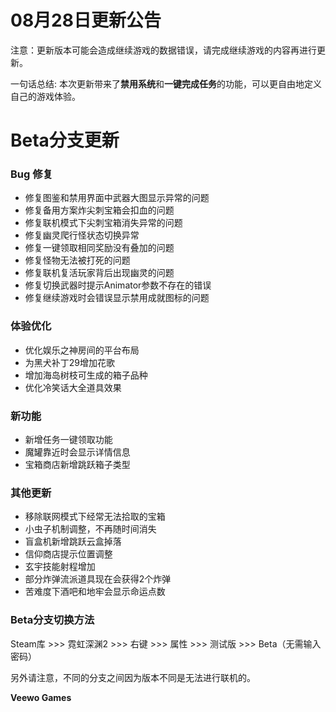 # 08月28日更新公告

注意：更新版本可能会造成继续游戏的数据错误，请完成继续游戏的内容再进行更新。

一句话总结: 本次更新带来了**禁用系统**和**一键完成任务**的功能，可以更自由地定义自己的游戏体验。

# Beta分支更新

### Bug 修复

* 修复图鉴和禁用界面中武器大图显示异常的问题
* 修复备用方案炸尖刺宝箱会扣血的问题
* 修复联机模式下尖刺宝箱消失异常的问题
* 修复幽灵爬行怪状态切换异常
* 修复一键领取相同奖励没有叠加的问题
* 修复怪物无法被打死的问题
* 修复联机复活玩家背后出现幽灵的问题
* 修复切换武器时提示Animator参数不存在的错误
* 修复继续游戏时会错误显示禁用成就图标的问题
### 体验优化

* 优化娱乐之神房间的平台布局
* 为黑犬补丁29增加花歌
* 增加海岛树枝可生成的箱子品种
* 优化冷笑话大全道具效果
### 新功能

* 新增任务一键领取功能
* 魔罐靠近时会显示详情信息
* 宝箱商店新增跳跃箱子类型
### 其他更新

* 移除联网模式下经常无法拾取的宝箱
* 小虫子机制调整，不再随时间消失
* 盲盒机新增跳跃云盒掉落
* 信仰商店提示位置调整
* 玄宇技能射程增加
* 部分炸弹流派道具现在会获得2个炸弹
* 苦难度下酒吧和地牢会显示命运点数
### Beta分支切换方法

Steam库 >>> 霓虹深渊2 >>> 右键 >>> 属性 >>> 测试版 >>> Beta（无需输入密码）

另外请注意，不同的分支之间因为版本不同是无法进行联机的。

**Veewo Games**

